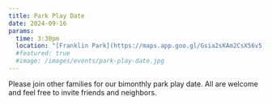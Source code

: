 ```yaml
---
title: Park Play Date
date: 2024-09-16
params:
  time: 3:30pm
  location: "[Franklin Park](https://maps.app.goo.gl/Gsia2sKAm2CsX56v5)"
  #featured: true
  #image: /images/events/park-play-date.jpg
---
```


Please join other families for our bimonthly park play date. All are welcome and feel free to invite friends and neighbors.

